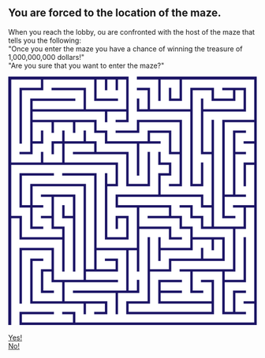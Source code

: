 ## You are forced to the location of the maze.
When you reach the lobby, ou are confronted with the host of the maze that tells you the following:   
"Once you enter the maze you have a chance of winning the treasure of 1,000,000,000 dollars!"   
"Are you sure that you want to enter the maze?"

![Maze](../images/maze.png)
   
[Yes!](enter-maze.md)   
[No!](enter-maze-no.md)